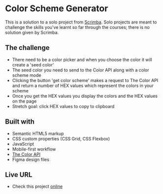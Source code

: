 # Color Scheme Generator

This is a solution to a solo project from [Scrimba](https://www.scrimba.com).
Solo projects are meant to challenge the skills you've learnt so far through the courses; there is no solution given by Scrimba.

## The challenge

- There need to be a color picker and when you choose the color it will create a 'seed color'
- The seed color you need to send to the Color API along with a color scheme mode
- Clicking the button 'get color scheme' makes a request to The Color API and return a number of HEX values which represent the colors in your scheme
- Once you get the HEX values you display the colors and the HEX values on the page
- Stretch goal: click HEX values to copy to clipboard

## Built with

- Semantic HTML5 markup
- CSS custom properties (CSS Grid, CSS Flexbox)
- JavaScript
- Mobile-first workflow
- [The Color API](https://www.thecolorapi.com/)
- Figma design files

## Live URL

- Check this project [online](movies.ullavs.nl)
